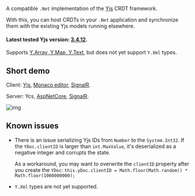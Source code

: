 A compatible `.Net` implementation of the [Yjs](https://github.com/yjs/yjs) CRDT framework.

With this, you can host CRDTs in your `.Net` application and synchronize them with the existing Yjs models running elsewhere.

#### Latest tested Yjs version: [3.4.12](https://github.com/yjs/yjs/releases/tag/v13.4.12).

Supports [Y.Array, Y.Map, Y.Text](https://github.com/yjs/yjs#shared-types), but does not yet support `Y.Xml` types.

Short demo
-------

Client: [Yjs](https://github.com/yjs/yjs), [Monaco editor](https://github.com/microsoft/monaco-editor), [SignalR](https://github.com/dotnet/aspnetcore/tree/master/src/SignalR).

Server: Ycs, [AspNetCore](https://github.com/dotnet/aspnetcore), [SignalR](https://github.com/dotnet/aspnetcore/tree/master/src/SignalR).

![img](https://github.com/yjs/ycs/blob/main/docs/ycs.gif)

Known issues
-------
* There is an issue serializing Yjs IDs from `Number` to the `System.Int32`. If the `YDoc.clientID` is larger than `int.MaxValue`, it's deserialized as a negative integer and corrupts the state.

    As a workaround, you may want to overwrite the `clientID` property after you create the `YDoc`: `this.yDoc.clientID = Math.floor(Math.random() * Math.floor(1000000000);`

* `Y.Xml` types are not yet supported.
